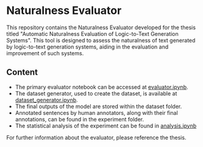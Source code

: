 # Naturalness Evaluator

This repository contains the Naturalness Evaluator developed for the thesis titled "Automatic Naturalness Evaluation of Logic-to-Text Generation Systems". 
This tool is designed to assess the naturalness of text generated by logic-to-text generation systems, aiding in the evaluation and improvement of such systems.

## Content
- The primary evaluator notebook can be accessed at [evaluator.ipynb](./evaluator.ipynb).
- The dataset generator, used to create the dataset, is available at [dataset_generator.ipynb](./dataset_generator.ipynb).
- The final outputs of the model are stored within the dataset folder.
- Annotated sentences by human annotators, along with their final annotations, can be found in the experiment folder.
- The statistical analysis of the experiment can be found in [analysis.ipynb](./analysis.ipynb)

For further information about the evaluator, please reference the thesis.
